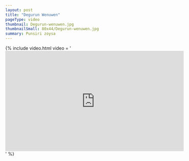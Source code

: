 ```yaml
---
layout: post
title: "Degurun Wenuwen"
pageType: video
thumbnail: Degurun-wenuwen.jpg
thumbnailSmall: 80x44/Degurun-wenuwen.jpg
summary: Punsiri zoysa
---
```


{% include video.html video = '<iframe width="560" height="315" src="https://www.youtube.com/embed/4gnGY4LcdV8" frameborder="0" allowfullscreen></iframe>' %} 
